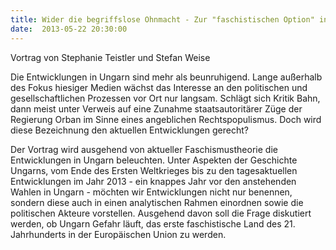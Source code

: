 ```yaml
---
title: Wider die begriffslose Ohnmacht - Zur "faschistischen Option" in Ungarn
date:  2013-05-22 20:30:00
---
```


Vortrag von Stephanie Teistler und Stefan Weise



Die Entwicklungen in Ungarn sind mehr als beunruhigend. Lange außerhalb
des Fokus hiesiger Medien wächst das Interesse an den politischen und
gesellschaftlichen Prozessen vor Ort nur langsam. Schlägt sich Kritik
Bahn, dann meist unter Verweis auf eine Zunahme staatsautoritärer Züge der
Regierung Orban im Sinne eines angeblichen Rechtspopulismus. Doch wird
diese Bezeichnung den aktuellen Entwicklungen gerecht?


Der Vortrag wird ausgehend von aktueller Faschismustheorie die
Entwicklungen in Ungarn beleuchten. Unter Aspekten der Geschichte Ungarns,
vom Ende des Ersten Weltkrieges bis zu den tagesaktuellen Entwicklungen im
Jahr 2013 - ein knappes Jahr vor den anstehenden Wahlen in Ungarn -
möchten wir Entwicklungen nicht nur benennen, sondern diese auch in einen
analytischen Rahmen einordnen sowie die politischen Akteure
vorstellen. Ausgehend davon soll die Frage diskutiert werden, ob Ungarn
Gefahr läuft, das erste faschistische Land des 21. Jahrhunderts in der
Europäischen Union zu werden.


